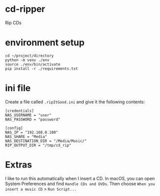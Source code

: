 # cd-ripper
Rip CDs

# environment setup
```
cd ~/project/directory 
python -m venv ./env
source ./env/bin/activate
pip install -r ./requirements.txt
```

# ini file
Create a file called `.ripItGood.ini` and give it the following contents: 
```
[credentials]
NAS_USERNAME = "user"
NAS_PASSWORD = "password"

[config]
NAS_IP = "192.168.0.100"
NAS_SHARE = "Media"
NAS_DESTINATION_DIR = "/Media/Music/"
RIP_OUTPUT_DIR = "/tmp/cd_rip"
```

# Extras
I like to run this automatically when I insert a CD.  In macOS, you can open System Preferences and find `Handle CDs and DVDs`.  Then choose `When you insert a music CD` > `Run Script...`